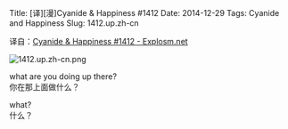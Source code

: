 Title: [译][漫]Cyanide & Happiness #1412
Date: 2014-12-29
Tags: Cyanide and Happiness
Slug: 1412.up.zh-cn

译自：[Cyanide & Happiness #1412 - Explosm.net](http://explosm.net/comics/1412/)


![1412.up.zh-cn.png](/static/images/comics/1412.up.zh-cn.png)


what are you doing up there?     
你在那上面做什么？

what?     
什么？